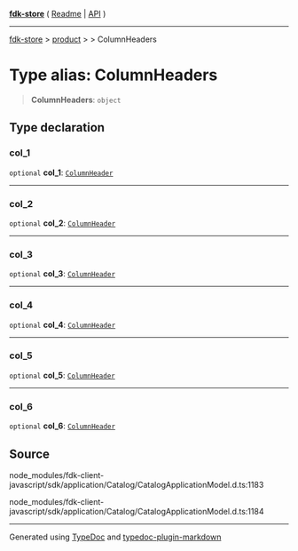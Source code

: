 [**fdk-store**](../../../README.md) ( [Readme](../../../README.md) \| [API](../../../API.md) )

---

[fdk-store](../../../API.md) > [product](../../README.md) > [<internal>](../README.md) > ColumnHeaders

# Type alias: ColumnHeaders

> **ColumnHeaders**: `object`

## Type declaration

### col_1

`optional` **col_1**: [`ColumnHeader`](type-alias.ColumnHeader.md)

---

### col_2

`optional` **col_2**: [`ColumnHeader`](type-alias.ColumnHeader.md)

---

### col_3

`optional` **col_3**: [`ColumnHeader`](type-alias.ColumnHeader.md)

---

### col_4

`optional` **col_4**: [`ColumnHeader`](type-alias.ColumnHeader.md)

---

### col_5

`optional` **col_5**: [`ColumnHeader`](type-alias.ColumnHeader.md)

---

### col_6

`optional` **col_6**: [`ColumnHeader`](type-alias.ColumnHeader.md)

## Source

node_modules/fdk-client-javascript/sdk/application/Catalog/CatalogApplicationModel.d.ts:1183

node_modules/fdk-client-javascript/sdk/application/Catalog/CatalogApplicationModel.d.ts:1184

---

Generated using [TypeDoc](https://typedoc.org/) and [typedoc-plugin-markdown](https://www.npmjs.com/package/typedoc-plugin-markdown)

